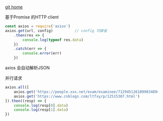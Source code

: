 [git home](https://github.com/axios/axios)

基于Promise 的HTTP client

```js
const axios = require('axios')
axios.get(url, config)          // config 可缺省
    .then(res => {
        console.log(typeof res.data)
    })
    .catch(err => {
        console.error(err)
    })
```
axios 会自动解析JSON


并行请求
```js
axios.all([
    axios.get('https://people.xxx.net/exam/examinee/7129451261899834894'),
    axios.get('https://www.cnblogs.com/ltfxy/p/12515307.html')
]).then((resp) => {
    console.log(resp[0].data)
    console.log(resp[1].data)
})
```